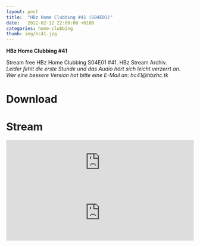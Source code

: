 ```yaml
---
layout: post
title:  "HBz Home Clubbing #41 (S04E01)"
date:   2022-02-12 22:00:00 +0100
categories: home-clubbing
thumb: img/hc41.jpg
---
```

<b>HBz Home Clubbing #41</b>
<p>
Stream free HBz Home Clubbing S04E01 #41. HBz Stream Archiv.  <br>
<i>
Leider fehlt die erste Stunde und das Audio hört sich leicht verzerrt an. <br>  
Wer eine bessere Version hat bitte eine E-Mail an: hc41@hbzhc.tk
</i>
</p>

<h1>Download</h1>
<!--[MEGA](https://bit.ly/3xwtgTL){:target="_blank" class="dl-button mega" rel="nofollow"}-->

<h1>Stream</h1>
<iframe width="100%" height="120" src="https://www.mixcloud.com/widget/iframe/?hide_cover=1&feed=%2FHBz_Archive%2F12022022-hbz-home-clubbing-41-s04e01-2%2F" frameborder="0" ></iframe>

<iframe scrolling="no" id="hearthis_at_track_6576133" width="100%" height="150" src="https://app.hearthis.at/embed/6576133/transparent_black/?hcolor=&color=&style=2&block_size=2&block_space=1&background=1&waveform=0&cover=0&autoplay=0&css=" frameborder="0" allowtransparency allow="autoplay"><p>Listen to <a href="https://hearthis.at/hbzarchive/hc41/" target="_blank">12.02.2022: HBz Home Clubbing #41 (S04E01)</a> <span>by</span><a href="https://hearthis.at/hbzarchive/" target="_blank" >HBz_Archive</a> <span>on</span> <a href="https://hearthis.at/" target="_blank">hearthis.at</a></p></iframe>

<!--<iframe id="lbry-iframe" width="100%" height="auto" src="https://odysee.com/$/embed/hc40/dc18af4d850b360de491540fb5dd9857ef5520ba?r=DgzV1r6o8wsmEEG4g96yVhvmv6p27qo2" allowfullscreen></iframe>

<iframe src="https://vivo.sx/embed/64c557d546" width="100%" height="auto" scrolling="no" frameborder="0" allowfullscreen></iframe>

<iframe src="https://voe.sx/e/hew4pn0d410q" width="100%" height="auto" scrolling="no" frameborder="0" allowfullscreen></iframe>-->